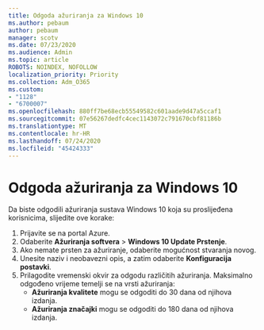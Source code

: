 ```yaml
---
title: Odgoda ažuriranja za Windows 10
ms.author: pebaum
author: pebaum
manager: scotv
ms.date: 07/23/2020
ms.audience: Admin
ms.topic: article
ROBOTS: NOINDEX, NOFOLLOW
localization_priority: Priority
ms.collection: Adm_O365
ms.custom:
- "1128"
- "6700007"
ms.openlocfilehash: 880ff7be68ecb55549582c601aade9d47a5ccaf1
ms.sourcegitcommit: 07e56267dedfc4cec1143072c791670cbf81186b
ms.translationtype: MT
ms.contentlocale: hr-HR
ms.lasthandoff: 07/24/2020
ms.locfileid: "45424333"
---
```

# <a name="defer-windows-10-updates"></a>Odgoda ažuriranja za Windows 10

Da biste odgodili ažuriranja sustava Windows 10 koja su proslijeđena korisnicima, slijedite ove korake:

1. Prijavite se na portal Azure.
2. Odaberite **Ažuriranja softvera**   >   **Windows 10 Update Prstenje**.
3. Ako nemate prsten za ažuriranje, odaberite mogućnost stvaranja novog.
4. Unesite naziv i neobavezni opis, a zatim odaberite **Konfiguracija postavki**.
5. Prilagodite vremenski okvir za odgodu različitih ažuriranja. Maksimalno odgođeno vrijeme temelji se na vrsti ažuriranja:
    - **Ažuriranja kvalitete** mogu se odgoditi do 30 dana od njihova izdanja.
    - **Ažuriranja značajki** mogu se odgoditi do 180 dana od njihova izdanja.
